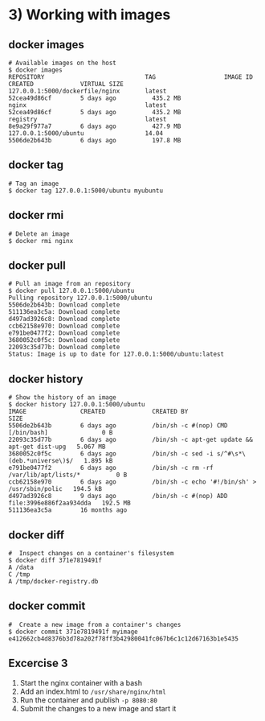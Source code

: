 # 3) Working with images


## docker images

```
# Available images on the host
$ docker images
REPOSITORY                            TAG                   IMAGE ID            CREATED             VIRTUAL SIZE
127.0.0.1:5000/dockerfile/nginx       latest                52cea49d86cf        5 days ago          435.2 MB
nginx                                 latest                52cea49d86cf        5 days ago          435.2 MB
registry                              latest                8e9a29f977a7        6 days ago          427.9 MB
127.0.0.1:5000/ubuntu                 14.04                 5506de2b643b        6 days ago          197.8 MB
```


## docker tag

```
# Tag an image
$ docker tag 127.0.0.1:5000/ubuntu myubuntu
```


## docker rmi

```
# Delete an image
$ docker rmi nginx
```


## docker pull

```
# Pull an image from an repository
$ docker pull 127.0.0.1:5000/ubuntu
Pulling repository 127.0.0.1:5000/ubuntu
5506de2b643b: Download complete
511136ea3c5a: Download complete
d497ad3926c8: Download complete
ccb62158e970: Download complete
e791be0477f2: Download complete
3680052c0f5c: Download complete
22093c35d77b: Download complete
Status: Image is up to date for 127.0.0.1:5000/ubuntu:latest
```


## docker history

```
# Show the history of an image
$ docker history 127.0.0.1:5000/ubuntu
IMAGE               CREATED             CREATED BY                                      SIZE
5506de2b643b        6 days ago          /bin/sh -c #(nop) CMD [/bin/bash]               0 B
22093c35d77b        6 days ago          /bin/sh -c apt-get update && apt-get dist-upg   5.067 MB
3680052c0f5c        6 days ago          /bin/sh -c sed -i s/^#\s*\(deb.*universe\)$/   1.895 kB
e791be0477f2        6 days ago          /bin/sh -c rm -rf /var/lib/apt/lists/*          0 B
ccb62158e970        6 days ago          /bin/sh -c echo '#!/bin/sh' > /usr/sbin/polic   194.5 kB
d497ad3926c8        9 days ago          /bin/sh -c #(nop) ADD file:3996e886f2aa934dda   192.5 MB
511136ea3c5a        16 months ago
```


## docker diff
```
#  Inspect changes on a container's filesystem
$ docker diff 371e7819491f
A /data
C /tmp
A /tmp/docker-registry.db
```


## docker commit

```
#  Create a new image from a container's changes
$ docker commit 371e7819491f myimage
e412662cb4d8376b3d78a202f78ff3b42980041fc067b6c1c12d67163b1e5435
```


## Excercise 3
1. Start the nginx container with a bash
2. Add an index.html to `/usr/share/nginx/html`
3. Run the container and publish `-p 8080:80`
4. Submit the changes to a new image and start it

<!--
Solution

$ docker create --name mynginx -p 8080:80 nginx
$ docker start -i mynginx
# browse to localhost:8080
# keep running open new terminal
$ docker exec -it mynginx /bin/bash
$ echo hello wjax > /usr/share/nginx/html/index.html
# browse to localhost:8080
$ docker diff mynginx
# make image
$ docker commit mynginx wjaxnginx
$ docker images
$ docker run -p 8080:80 wjaxnginx

$ docker ps -a
$ docker diff 39005338b8d1

-->